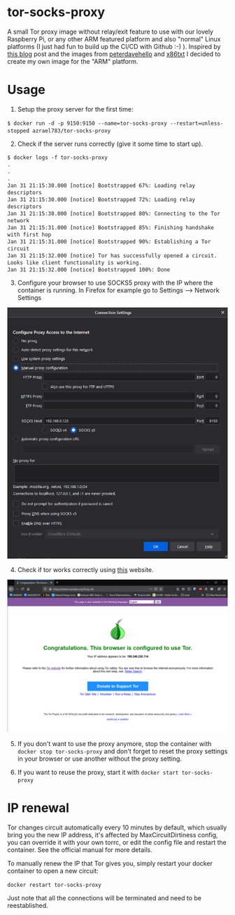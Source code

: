 # tor-socks-proxy

A small Tor proxy image without relay/exit feature to use with our lovely Raspberry Pi, or any other ARM featured platform and also "normal" Linux platforms (I just had fun to build up the CI/CD with Github :-) ). Inspired by [this blog](https://www.blog.berrybase.de/blog/2021/01/16/tor-proxy-server-so-surfst-du-anonym-mit-dem-pi/) post and the images from [peterdavehello](https://hub.docker.com/r/peterdavehello/tor-socks-proxy) and [x86txt](https://hub.docker.com/r/x86txt/tor-socks-proxy) I decided to create my own image for the "ARM" platform.

# Usage

1. Setup the proxy server for the first time:

`$ docker run -d -p 9150:9150 --name=tor-socks-proxy --restart=unless-stopped azrael783/tor-socks-proxy`

2. Check if the server runs correctly (give it some time to start up).

```
$ docker logs -f tor-socks-proxy
.
.
.
Jan 31 21:15:30.000 [notice] Bootstrapped 67%: Loading relay descriptors
Jan 31 21:15:30.000 [notice] Bootstrapped 72%: Loading relay descriptors
Jan 31 21:15:30.000 [notice] Bootstrapped 80%: Connecting to the Tor network
Jan 31 21:15:31.000 [notice] Bootstrapped 85%: Finishing handshake with first hop
Jan 31 21:15:31.000 [notice] Bootstrapped 90%: Establishing a Tor circuit
Jan 31 21:15:32.000 [notice] Tor has successfully opened a circuit. Looks like client functionality is working.
Jan 31 21:15:32.000 [notice] Bootstrapped 100%: Done
```

3. Configure your browser to use SOCKS5 proxy with the IP where the container is running. In Firefox for example go to Settings --> Network Settings

![alt text](https://github.com/azrael783/tor-socks-proxy/blob/readme/browser-settings.png "Firefox proxy settings")



4. Check if tor works correctly using [this](https://check.torproject.org/?lang=de) website.

![alt text](https://github.com/azrael783/tor-socks-proxy/blob/readme/check-tor-usage.png "Check if Tor is working")



5. If you don't want to use the proxy anymore, stop the container with `docker stop tor-socks-proxy` and don't forget to reset the proxy settings in your browser or use another without the proxy setting.

6. If you want to reuse the proxy, start it with `docker start tor-socks-proxy`

# IP renewal

Tor changes circuit automatically every 10 minutes by default, which usually bring you the new IP address, it's affected by MaxCircuitDirtiness config, you can override it with your own torrc, or edit the config file and restart the container. See the official manual for more details.

To manually renew the IP that Tor gives you, simply restart your docker container to open a new circuit:

`docker restart tor-socks-proxy`

Just note that all the connections will be terminated and need to be reestablished.



